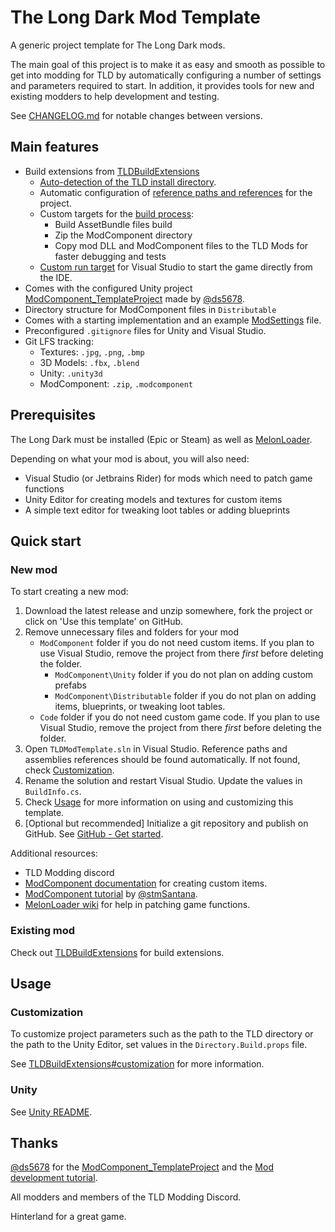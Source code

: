 ﻿# The Long Dark Mod Template

A generic project template for The Long Dark mods.

The main goal of this project is to make it as easy and smooth as possible to
get into modding for TLD by automatically configuring a number of settings and
parameters required to start. In addition, it provides tools for new and
existing modders to help development and testing.

See [CHANGELOG.md](./CHANGELOG.md) for notable changes between versions.

## Main features

- Build extensions from [TLDBuildExtensions](https://github.com/Kardyne/TLDBuildExtensions)
	- [Auto-detection of the TLD install directory](https://github.com/Kardyne/TLDBuildExtensions#TLDDir).
	- Automatic configuration of
	  [reference paths and references](https://github.com/Kardyne/TLDBuildExtensions#References)
	  for the project.
	- Custom targets for the [build process](https://github.com/Kardyne/TLDBuildExtensions#Build):
	  - Build AssetBundle files build
	  - Zip the ModComponent directory
	  - Copy mod DLL and ModComponent files to the TLD Mods for faster
		debugging and tests
	- [Custom run target](https://github.com/Kardyne/TLDBuildExtensions#Run) for Visual Studio to start the game directly from the IDE.
- Comes with the configured Unity project
  [ModComponent_TemplateProject](https://github.com/ds5678/ModComponent_TemplateProject)
  made by [@ds5678].
- Directory structure for ModComponent files in `Distributable`
- Comes with a starting implementation and an example
  [ModSettings](https://github.com/zeobviouslyfakeacc/ModSettings) file.
- Preconfigured `.gitignore` files for Unity and Visual Studio.
- Git LFS tracking:
  - Textures: `.jpg`, `.png`, `.bmp`
  - 3D Models: `.fbx`, `.blend`
  - Unity: `.unity3d`
  - ModComponent: `.zip`, `.modcomponent`

## Prerequisites

The Long Dark must be installed (Epic or Steam) as well as
[MelonLoader](https://github.com/LavaGang/MelonLoader).

Depending on what your mod is about, you will also need:
- Visual Studio (or Jetbrains Rider) for mods which need to patch game functions
- Unity Editor for creating models and textures for custom items
- A simple text editor for tweaking loot tables or adding blueprints

## Quick start

### New mod

To start creating a new mod:

1. Download the latest release and unzip somewhere, fork the project or click on
   'Use this template' on GitHub.
1. Remove unnecessary files and folders for your mod
   - `ModComponent` folder if you do not need custom items. If you plan to use
     Visual Studio, remove the project from there _first_ before deleting
     the folder.
        - `ModComponent\Unity` folder if you do not plan on adding custom prefabs
	    - `ModComponent\Distributable` folder if you do not plan on adding items,
          blueprints, or tweaking loot tables.
   - `Code` folder if you do not need custom game code. If you plan to use
     Visual Studio, remove the project from there _first_ before deleting
     the folder.
1. Open `TLDModTemplate.sln` in Visual Studio. Reference paths and assemblies
   references should be found automatically. If not found, check
   [Customization](#customization).
1. Rename the solution and restart Visual Studio. Update the values in
   `BuildInfo.cs`.
1. Check [Usage](#usage) for more information on using and customizing this
   template.
1. [Optional but recommended] Initialize a git repository and publish on
   GitHub. See [GitHub - Get started](https://docs.github.com/en/get-started).

Additional resources:

- TLD Modding discord
- [ModComponent documentation](https://ds5678.github.io/ModComponent/) for
  creating custom items.
- [ModComponent tutorial](https://github.com/stmSantana/ModComponentDocs) by
  [@stmSantana].
- [MelonLoader wiki](https://melonwiki.xyz/) for help in patching game
  functions.

### Existing mod

Check out [TLDBuildExtensions](https://github.com/Kardyne/TLDBuildExtensions)
for build extensions.

## Usage

### Customization

To customize project parameters such as the path to the TLD directory or the
path to the Unity Editor, set values in the `Directory.Build.props` file.

See [TLDBuildExtensions#customization](https://github.com/Kardyne/TLDBuildExtensions#customization)
for more information.

### Unity 

See [Unity README](./Unity/README.md).

## Thanks

[@ds5678] for the [ModComponent_TemplateProject](https://github.com/ds5678/ModComponent_TemplateProject)
and the [Mod development tutorial](https://the-long-dark-modding.fandom.com/wiki/Making_Mods_for_1.81%2B).

All modders and members of the TLD Modding Discord.

Hinterland for a great game.

[@ds5678]: https://github.com/ds5678/
[@stmSantana]: https://github.com/stmSantana/
